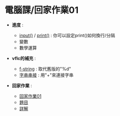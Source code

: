 # 電腦課/回家作業01

- **進度** :
  - [input()](https://www.w3schools.com/python/ref_func_input.asp "w3schools.com的教學") / [print()](https://linuxhandbook.com/print-in-python/ "linuxhandbook.com的教學") : 你可以設定print()如何換行/分隔
  - 變數
  - 數學運算

- **vflc的補充** :
  - [f-string](https://realpython.com/python-f-strings/ "realpython.com的教學") : 取代舊版的"%d"
  - [字串串接](https://www.w3schools.com/python/gloss_python_string_concatenation.asp "w3schools.com的教學") : 用"+"來連接字串

- **回家作業** :
  - [回家作業01](/高一/回家作業01 "題目 + 詳解(by vflc)")
  - [題目](/高一/回家作業01/only_problem.ipynb "by vflc")
  - [詳解](/高一/回家作業01/solve.ipynb "by vflc")
